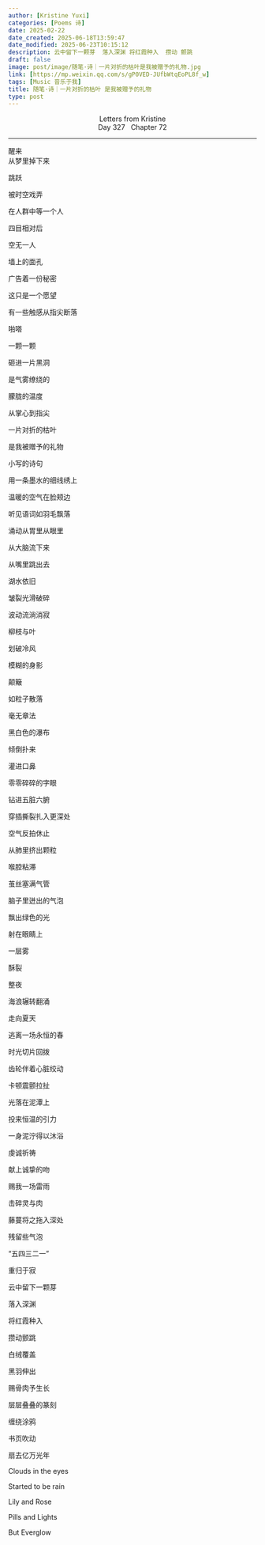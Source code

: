 ```yaml
---
author: [Kristine Yuxi]
categories: [Poems 诗]
date: 2025-02-22
date_created: 2025-06-18T13:59:47
date_modified: 2025-06-23T10:15:12
description: 云中留下一颗芽  落入深渊 将红霞种入  攒动 颤跳
draft: false
image: post/image/随笔·诗｜一片对折的枯叶是我被赠予的礼物.jpg
link: [https://mp.weixin.qq.com/s/gP0VED-JUfbWtqEoPL8f_w]
tags: [Music 音乐于我]
title: 随笔·诗｜一片对折的枯叶 是我被赠予的礼物
type: post
---
```


<center>Letters from Kristine</center>

<center>Day 327   Chapter 72</center>

---
  

醒来    
从梦里掉下来    


  

  


跳跃    


被时空戏弄    


在人群中等一个人    


四目相对后    


空无一人    

    
  

  


墙上的面孔    


广告着一份秘密        


  

  


这只是一个愿望


  

  


有一些触感从指尖断落


啪嗒


一颗一颗


砸进一片黑洞


  

  


是气雾缭绕的


朦胧的温度


从掌心到指尖


  

  


一片对折的枯叶


是我被赠予的礼物


小写的诗句


用一条墨水的细线绣上


  

  


温暖的空气在脸颊边


听见语词如羽毛飘落


涌动从胃里从眼里


从大脑流下来


从嘴里跳出去


  

  


湖水依旧


皱裂光滑破碎


波动流淌消寂


  

  


柳枝与叶


划破冷风


模糊的身影


颠簸


如粒子散落


  

  


毫无章法


黑白色的瀑布


倾倒扑来


灌进口鼻


零零碎碎的字眼


钻进五脏六腑


穿插撕裂扎入更深处


  


空气反拍休止


从肺里挤出颗粒


喉腔粘滞


茧丝塞满气管


  

  


脑子里迸出的气泡


飘出绿色的光


射在眼睛上


一层雾


酥裂


  


整夜


海浪辗转翻涌


  

  


走向夏天


逃离一场永恒的春


  

  


时光切片回拨


齿轮伴着心脏绞动


卡顿震颤拉扯


  

  


光落在泥潭上


投来恒温的引力


一身泥泞得以沐浴


虔诚祈祷


献上诚挚的吻


  

  


赐我一场雷雨


击碎灵与肉


藤蔓将之拖入深处


残留些气泡


  

  


“五四三二一”


  

  


重归于寂


  

  


云中留下一颗芽


落入深渊


将红霞种入


攒动颤跳


  

  


白绒覆盖


黑羽伸出


赐骨肉予生长


  

  


层层叠叠的篆刻


缠绕涂鸦


书页吹动


扇去亿万光年


  

  


Clouds in the eyes


Started to be rain


  

  


Lily and Rose


Pills and Lights


  

  


But Everglow
